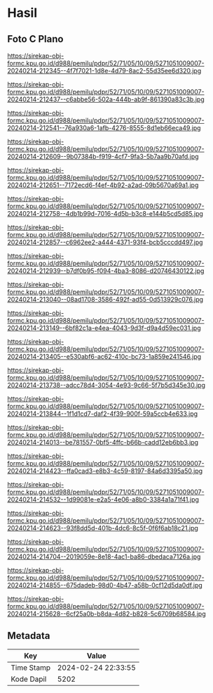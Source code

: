 # Hasil

## Foto C Plano

https://sirekap-obj-formc.kpu.go.id/d988/pemilu/pdpr/52/71/05/10/09/5271051009007-20240214-212345--4f7f7021-1d8e-4d79-8ac2-55d35ee6d320.jpg

https://sirekap-obj-formc.kpu.go.id/d988/pemilu/pdpr/52/71/05/10/09/5271051009007-20240214-212437--c6abbe56-502a-444b-ab9f-861390a83c3b.jpg

https://sirekap-obj-formc.kpu.go.id/d988/pemilu/pdpr/52/71/05/10/09/5271051009007-20240214-212541--76a930a6-1afb-4276-8555-8d1eb66eca49.jpg

https://sirekap-obj-formc.kpu.go.id/d988/pemilu/pdpr/52/71/05/10/09/5271051009007-20240214-212609--9b07384b-f919-4cf7-9fa3-5b7aa9b70afd.jpg

https://sirekap-obj-formc.kpu.go.id/d988/pemilu/pdpr/52/71/05/10/09/5271051009007-20240214-212651--7172ecd6-f4ef-4b92-a2ad-09b5670a69a1.jpg

https://sirekap-obj-formc.kpu.go.id/d988/pemilu/pdpr/52/71/05/10/09/5271051009007-20240214-212758--4db1b99d-7016-4d5b-b3c8-e144b5cd5d85.jpg

https://sirekap-obj-formc.kpu.go.id/d988/pemilu/pdpr/52/71/05/10/09/5271051009007-20240214-212857--c6962ee2-a444-4371-93f4-bcb5cccdd497.jpg

https://sirekap-obj-formc.kpu.go.id/d988/pemilu/pdpr/52/71/05/10/09/5271051009007-20240214-212939--b7df0b95-f094-4ba3-8086-d20746430122.jpg

https://sirekap-obj-formc.kpu.go.id/d988/pemilu/pdpr/52/71/05/10/09/5271051009007-20240214-213040--08ad1708-3586-492f-ad55-0d513929c076.jpg

https://sirekap-obj-formc.kpu.go.id/d988/pemilu/pdpr/52/71/05/10/09/5271051009007-20240214-213149--6bf82c1a-e4ea-4043-9d3f-d9a4d59ec031.jpg

https://sirekap-obj-formc.kpu.go.id/d988/pemilu/pdpr/52/71/05/10/09/5271051009007-20240214-213405--e530abf6-ac62-410c-bc73-1a859e241546.jpg

https://sirekap-obj-formc.kpu.go.id/d988/pemilu/pdpr/52/71/05/10/09/5271051009007-20240214-213738--adcc78d4-3054-4e93-9c66-5f7b5d345e30.jpg

https://sirekap-obj-formc.kpu.go.id/d988/pemilu/pdpr/52/71/05/10/09/5271051009007-20240214-213844--1f1d1cd7-daf2-4f39-900f-59a5ccb4e633.jpg

https://sirekap-obj-formc.kpu.go.id/d988/pemilu/pdpr/52/71/05/10/09/5271051009007-20240214-214013--be781557-0bf5-4ffc-b66b-cadd12eb6bb3.jpg

https://sirekap-obj-formc.kpu.go.id/d988/pemilu/pdpr/52/71/05/10/09/5271051009007-20240214-214423--ffa0cad3-e8b3-4c59-8197-84a6d3395a50.jpg

https://sirekap-obj-formc.kpu.go.id/d988/pemilu/pdpr/52/71/05/10/09/5271051009007-20240214-214532--1d99081e-e2a5-4e06-a8b0-3384a1a71f41.jpg

https://sirekap-obj-formc.kpu.go.id/d988/pemilu/pdpr/52/71/05/10/09/5271051009007-20240214-214623--93f8dd5d-401b-4dc6-8c5f-0f6f6ab18c21.jpg

https://sirekap-obj-formc.kpu.go.id/d988/pemilu/pdpr/52/71/05/10/09/5271051009007-20240214-214704--2019059e-8e18-4ac1-ba86-dbedaca7126a.jpg

https://sirekap-obj-formc.kpu.go.id/d988/pemilu/pdpr/52/71/05/10/09/5271051009007-20240214-214855--675dadeb-98d0-4b47-a58b-0cf12d5da0df.jpg

https://sirekap-obj-formc.kpu.go.id/d988/pemilu/pdpr/52/71/05/10/09/5271051009007-20240214-215628--6cf25a0b-b8da-4d82-b828-5c6709b68584.jpg


## Metadata

| Key        | Value               |
| ---------- | ------------------- |
| Time Stamp | 2024-02-24 22:33:55 |
| Kode Dapil | 5202                |



